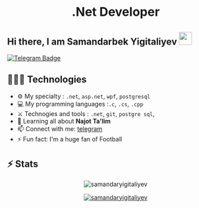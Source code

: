 <h1 align="center">.Net Developer</h1>

## Hi there, I am Samandarbek Yigitaliyev <img src="https://raw.githubusercontent.com/aemmadi/aemmadi/master/wave.gif" width="30px">

[![Telegram Badge](https://img.shields.io/badge/@Samandarbek_Yigitaliyev-2CA5E0?style=flat-square&logo=telegram&logoColor=white&link=https://t.me/Samandarbek_Yigitaliyev)](https://t.me/Samandarbek_Yigitaliyev)

<h2 align="left">👨🏻‍💻 Technologies</h2>

- ⚙️ My specialty : `.net`, `asp.net`, `wpf`, `postgresql`
- 💻 My programming languages :`.c`, `.cs`, `.cpp`
- ⚔️ Technogies and tools : `.net`, `git`, `postgre sql`, 
- 🌱 Learning all about **Najot Ta'lim**
- 📫 Connect with me: [telegram](https://t.me/Samandarbek_Yigitaliyev)
- ⚡️ Fun fact: I'm a huge fan of Football

## ⚡ Stats
<p align="center"> <img src="https://github-readme-stats.vercel.app/api?username=samandaryigitaliyev&show_icons=true&theme=gotham" alt="samandaryigitaliyev" />

<p align="center"> <a href="https://github.com/ryo-ma/github-profile-trophy"><img src="https://github-profile-trophy.vercel.app/?username=samandaryigitaliyev&theme=onestar&row=1&margin-w=15&margin-h=15&no-bg=true" alt="samandaryigitaliyev" /></a> </p>
